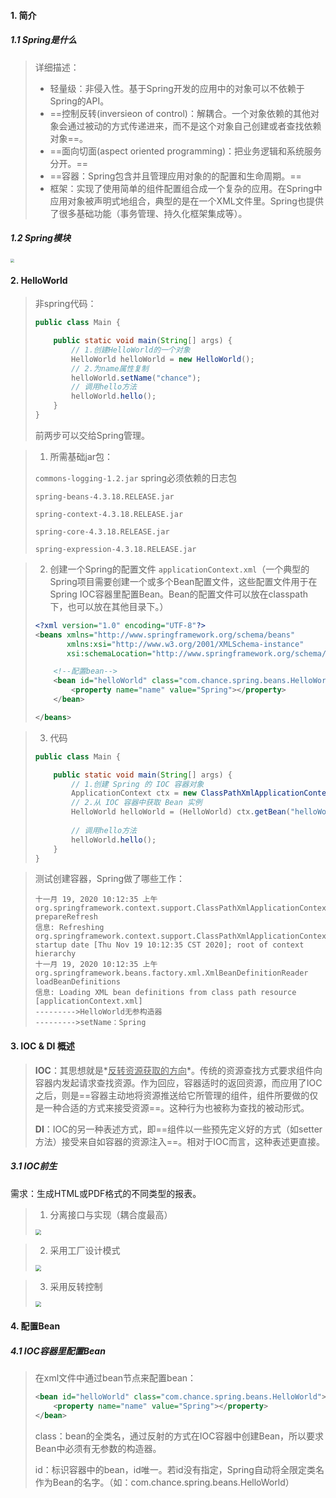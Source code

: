 #### 1. 简介

##### 1.1 Spring是什么

> 详细描述：
>
> - 轻量级：非侵入性。基于Spring开发的应用中的对象可以不依赖于Spring的API。
> - ==控制反转(inversieon of control)：解耦合。一个对象依赖的其他对象会通过被动的方式传递进来，而不是这个对象自己创建或者查找依赖对象==。
> - ==面向切面(aspect oriented programming)：把业务逻辑和系统服务分开。==
> - ==容器：Spring包含并且管理应用对象的的配置和生命周期。==
> - 框架：实现了使用简单的组件配置组合成一个复杂的应用。在Spring中应用对象被声明式地组合，典型的是在一个XML文件里。Spring也提供了很多基础功能（事务管理、持久化框架集成等）。

##### 1.2 Spring模块

<img src="https://tva1.sinaimg.cn/large/0081Kckwgy1gku8940co7j31220tadi1.jpg" style="zoom:40%">

#### 2. HelloWorld

> 非spring代码：
>
> ```java
> public class Main {
> 
>     public static void main(String[] args) {
>         // 1.创建HelloWorld的一个对象
>         HelloWorld helloWorld = new HelloWorld();
>         // 2.为name属性复制
>         helloWorld.setName("chance");
>         // 调用hello方法
>         helloWorld.hello();
>     }
> }
> ```
>
> 前两步可以交给Spring管理。

> 1. 所需基础jar包：
>
> `commons-logging-1.2.jar`	spring必须依赖的日志包
>
> `spring-beans-4.3.18.RELEASE.jar`
>
> `spring-context-4.3.18.RELEASE.jar`
>
> `spring-core-4.3.18.RELEASE.jar`
>
> `spring-expression-4.3.18.RELEASE.jar`

> 2. 创建一个Spring的配置文件 `applicationContext.xml`（一个典型的Spring项目需要创建一个或多个Bean配置文件，这些配置文件用于在Spring IOC容器里配置Bean。Bean的配置文件可以放在classpath下，也可以放在其他目录下。）
>
> ```xml
> <?xml version="1.0" encoding="UTF-8"?>
> <beans xmlns="http://www.springframework.org/schema/beans"
>        xmlns:xsi="http://www.w3.org/2001/XMLSchema-instance"
>        xsi:schemaLocation="http://www.springframework.org/schema/beans http://www.springframework.org/schema/beans/spring-beans.xsd">
> 
>     <!--配置bean-->
>     <bean id="helloWorld" class="com.chance.spring.beans.HelloWorld">
>         <property name="name" value="Spring"></property>
>     </bean>
> 
> </beans>
> ```

> 3. 代码
>
> ```java
> public class Main {
> 
>     public static void main(String[] args) {
>         // 1.创建 Spring 的 IOC 容器对象
>         ApplicationContext ctx = new ClassPathXmlApplicationContext("applicationContext.xml");
>         // 2.从 IOC 容器中获取 Bean 实例
>         HelloWorld helloWorld = (HelloWorld) ctx.getBean("helloWorld");
>         
>         // 调用hello方法
>         helloWorld.hello();
>     }
> }
> ```

> 测试创建容器，Spring做了哪些工作：
>
> ```
> 十一月 19, 2020 10:12:35 上午 org.springframework.context.support.ClassPathXmlApplicationContext prepareRefresh
> 信息: Refreshing org.springframework.context.support.ClassPathXmlApplicationContext@7aec35a: startup date [Thu Nov 19 10:12:35 CST 2020]; root of context hierarchy
> 十一月 19, 2020 10:12:35 上午 org.springframework.beans.factory.xml.XmlBeanDefinitionReader loadBeanDefinitions
> 信息: Loading XML bean definitions from class path resource [applicationContext.xml]
> --------->HelloWorld无参构造器
> --------->setName：Spring
> ```

#### 3. IOC & DI 概述

> **IOC**：其思想就是*<u>反转资源获取的方向</u>*。传统的资源查找方式要求组件向容器内发起请求查找资源。作为回应，容器适时的返回资源，而应用了IOC之后，则是==容器主动地将资源推送给它所管理的组件，组件所要做的仅是一种合适的方式来接受资源==。这种行为也被称为查找的被动形式。
>
> **DI**：IOC的另一种表述方式，即==组件以一些预先定义好的方式（如setter方法）接受来自如容器的资源注入==。相对于IOC而言，这种表述更直接。

##### 3.1 IOC前生

需求：生成HTML或PDF格式的不同类型的报表。

> 1. 分离接口与实现（耦合度最高）
>
> <img src="https://tva1.sinaimg.cn/large/0081Kckwgy1gkuaetuz2fj30z00a8q5v.jpg" style="zoom:60%">

> 2. 采用工厂设计模式
>
> <img src="https://tva1.sinaimg.cn/large/0081Kckwgy1gkuag6v7kbj312c0ein1w.jpg" style="zoom:60%">

> 3. 采用反转控制
>
> <img src="https://tva1.sinaimg.cn/large/0081Kckwgy1gkuakpwgrjj318a0gk7ae.jpg" style="zoom:60%">

#### 4. 配置Bean

##### 4.1 IOC容器里配置Bean

> 在xml文件中通过bean节点来配置bean：
>
> ```xml
> <bean id="helloWorld" class="com.chance.spring.beans.HelloWorld">
>     <property name="name" value="Spring"></property>
> </bean>
> ```
>
> class：bean的全类名，通过反射的方式在IOC容器中创建Bean，所以要求Bean中必须有无参数的构造器。
>
> id：标识容器中的bean，id唯一。若id没有指定，Spring自动将全限定类名作为Bean的名字。（如：com.chance.spring.beans.HelloWorld）



